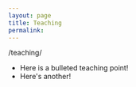 ```yaml
---
layout: page
title: Teaching
permalink: 
---
```

/teaching/
* Here is a bulleted teaching point!
* Here's another! 
